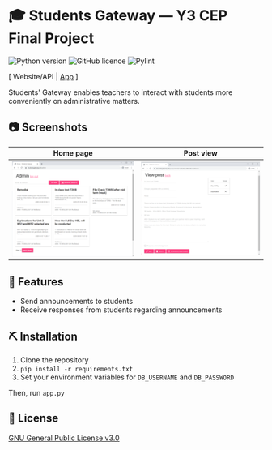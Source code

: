 # 🎓 Students Gateway — Y3 CEP Final Project

![Python version](https://img.shields.io/badge/python-3.8-006a49.svg)
![GitHub licence](https://img.shields.io/github/license/SoInstant/students-gateway?color=006a49)
![Pylint](https://github.com/SoInstant/students-gateway/workflows/Pylint/badge.svg?branch=master&event=push)

[ Website/API | [App](https://github.com/Ycmelon/students-gateway-app) ]

Students' Gateway enables teachers to interact with students more conveniently on administrative matters.

## 📷 Screenshots

| Home page | Post view |
|-|-|
| ![Demo image 1](.github/demo-1.png) | ![Demo image 2](.github/demo-2.png) |

## 🚀 Features

- Send announcements to students
- Receive responses from students regarding announcements

## ⛏️ Installation

1. Clone the repository
2. `pip install -r requirements.txt`
3. Set your environment variables for `DB_USERNAME` and `DB_PASSWORD`

Then, run `app.py`

## 📃  License

[GNU General Public License v3.0](https://choosealicense.com/licenses/gpl-3.0/)
